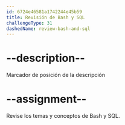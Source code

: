 ```yaml
---
id: 6724e46581a1742244e45b59
title: Revisión de Bash y SQL
challengeType: 31
dashedName: review-bash-and-sql
---
```


# --description--

Marcador de posición de la descripción

# --assignment--

Revise los temas y conceptos de Bash y SQL.
